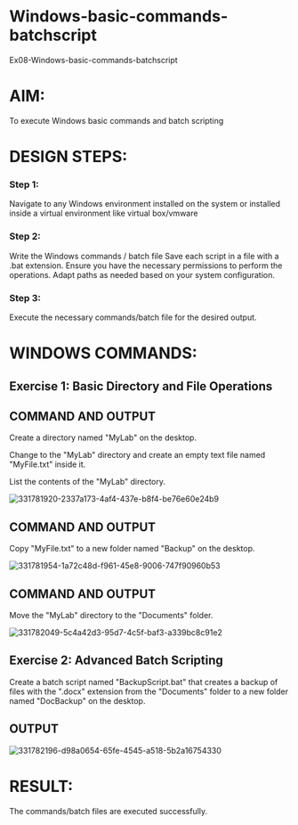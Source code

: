 # Windows-basic-commands-batchscript
Ex08-Windows-basic-commands-batchscript

# AIM:
To execute Windows basic commands and batch scripting

# DESIGN STEPS:

### Step 1:

Navigate to any Windows environment installed on the system or installed inside a virtual environment like virtual box/vmware 

### Step 2:

Write the Windows commands / batch file
Save each script in a file with a .bat extension.
Ensure you have the necessary permissions to perform the operations.
Adapt paths as needed based on your system configuration.
### Step 3:

Execute the necessary commands/batch file for the desired output. 




# WINDOWS COMMANDS:
## Exercise 1: Basic Directory and File Operations

## COMMAND AND OUTPUT

Create a directory named "MyLab" on the desktop.

Change to the "MyLab" directory and create an empty text file named "MyFile.txt" inside it.

List the contents of the "MyLab" directory.

![331781920-2337a173-4af4-437e-b8f4-be76e60e24b9](https://github.com/user-attachments/assets/00c51f04-2d82-4f0b-8aa3-7970ac1327b7)



## COMMAND AND OUTPUT

Copy "MyFile.txt" to a new folder named "Backup" on the desktop.

![331781954-1a72c48d-f961-45e8-9006-747f90960b53](https://github.com/user-attachments/assets/45bcacd3-4535-4d4d-9404-c9f2f70ffee5)


## COMMAND AND OUTPUT

Move the "MyLab" directory to the "Documents" folder.

![331782049-5c4a42d3-95d7-4c5f-baf3-a339bc8c91e2](https://github.com/user-attachments/assets/f1b5804f-9102-4497-9f3f-b99942f3ad56)


## Exercise 2: Advanced Batch Scripting
Create a batch script named "BackupScript.bat" that creates a backup of files with the ".docx" extension from the "Documents" folder to a new folder named "DocBackup" on the desktop.

## OUTPUT


![331782196-d98a0654-65fe-4545-a518-5b2a16754330](https://github.com/user-attachments/assets/8b950cbc-bb3d-48aa-ae60-ebe26137d1f7)




# RESULT:
The commands/batch files are executed successfully.

